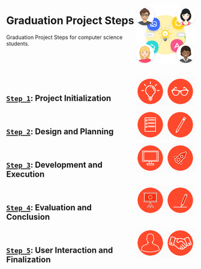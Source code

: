 <a href="/README.md"><img align="right" width="160" src="/logos/graduation-project-steps.png"></img></a>

# Graduation Project Steps
Graduation Project Steps for computer science students.

<br><br><br>

<a href="/step-1/README.md"><img align="right" width="80" src="/logos/step02.png"></img></a>
<a href="/step-1/README.md"><img align="right" width="80" src="/logos/step01.png"></img></a>
<br>

## [`Step 1`](/step-1/README.md): Project Initialization

<a href="/step-2/README.md"><img align="right" width="80" src="/logos/step04.png"></img></a>
<a href="/step-2/README.md"><img align="right" width="80" src="/logos/step03.png"></img></a>
<br>

## [`Step 2`](/step-2/README.md): Design and Planning

<a href="/step-3/README.md"><img align="right" width="80" src="/logos/step06.png"></img></a>
<a href="/step-3/README.md"><img align="right" width="80" src="/logos/step05.png"></img></a>
<br>

## [`Step 3`](/step-3/README.md): Development and Execution

<a href="/step-4/README.md"><img align="right" width="80" src="/logos/step08.png"></img></a>
<a href="/step-4/README.md"><img align="right" width="80" src="/logos/step07.png"></img></a>
<br>

## [`Step 4`](/step-4/README.md): Evaluation and Conclusion

<a href="/step-5/README.md"><img align="right" width="80" src="/logos/step10.png"></img></a>
<a href="/step-5/README.md"><img align="right" width="80" src="/logos/step09.png"></img></a>
<br>

## [`Step 5`](/step-5/README.md): User Interaction and Finalization
